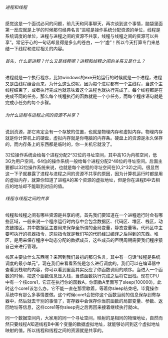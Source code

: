 ###### 进程和线程

​		感觉这是一个面试必问的问题，前几天和同事聊天，再次谈到这个事情，脑袋里面第一反应就是上学的时候那句经典名言“进程是操作系统分配资源的单位，线程是系统调度的单位，进程与进程之间的资源不共享，线程与线程之间的资源可以共享”。常记于心的一句话却显得是多么的苍白，一个“虚”！所以今天打算专门来总结一下线程和进程相关的内容。

###### 首先，什么是进程？什么又是线程呢？进程和线程之间的关系又是什么？

​		进程就是一个执行程序，比如windows的exe开始运行的时候就是一个进程，进程又是由线程组合而来，为什么这么说呢，因为每个进程都有一个主线程，当这个主线程结束了，或者执行完成也就意味着这个进程也就执行完成了。每个线程都是在完成不同的任务，那么每个线程执行的函数就是一个小任务，而每个程序语句就是完成小任务的每个步骤。

###### 为什么进程与进程之间的资源不共享？

​		说到资源，那它肯定会有一个存放的位置，也就是物理内存和虚拟内存。物理内存就是你计算机上的硬盘，虚拟内存就是你电脑的内存条。硬盘上的资源是永久保存的，而内存条上的东西都是临时的，你一关机它就没了。

​		32位操作系统会给每个进程分配2^32位的寻址空间，其中高1G为内核空间，低3G为用户空间。64位的操作系统一般给每个进程分配2^48位的寻址空间。后面主要都以32位操作系统来说，也就是每个进程的寻址空间在[0,2^32)之间。很显然这一下子就暴露了进程与进程之间的资源不共享的原因，因为计算机运行时都是用的虚拟内存，就算你知道了进程A的某个资源的虚拟地址，但是你在进程B中去相应的地址却不能取到对应的值。

###### 线程与线程之间的共享

​		线程和线程之间有哪些资源是共享的呢，首先我们要知道在一个进程运行时会有哪些区域，一般来说一个程序运行时内存中会包含数据区、代码区、堆区、栈区，动态链接区。其中数据区主要用来保存全所谓的全局变量，静态变量等。代码区中主要可执行的机器指令，这些指令就是我们写的代码经过编译之后得到的东西。堆区，是用来保存程序中动态分配的数据成员，这些成员的声明周期需要我们程序猿自己来进行管理。

​		栈区主要放什么东西呢？来回到我们最初的那句名言，其中有一句话“线程是系统调度的最小单元”。现在我们来看看系统是怎么进行调度的。我们可以在编译器中查看到栈取的内容，你可以看到里面其实反应了你函数调用的顺序。当进入一个函数的时候，把这个函数信息压入栈，当该函数执行完成之后将它出栈。现在CPU中有一个核core1，它正在执行你的函数A，你函数A里面写了sleep(100000)，此时这个core1该怎么办，它不能一直在那里歇着，等着你sleep结束吧，毕竟操作系统中有那么多事情要做。这个时候core1会把你这个函数当前的信息保存到寄存器中，然后就去干别的事情了，寄存器中会保存你当前函数的局部变量、参数、返回地址等信息，这样core1等你sleep完之后再回来接着继续执行就ok。

​	同一个数据空间内，大家用的同一个寻址空间，映射的是相同的物理地址，自然而然只要线程A知道线程B中某个变量的数据虚拟地址，就能够访问到这个虚拟地址映射的值。所以线程和线程之间的资源就是共享的。